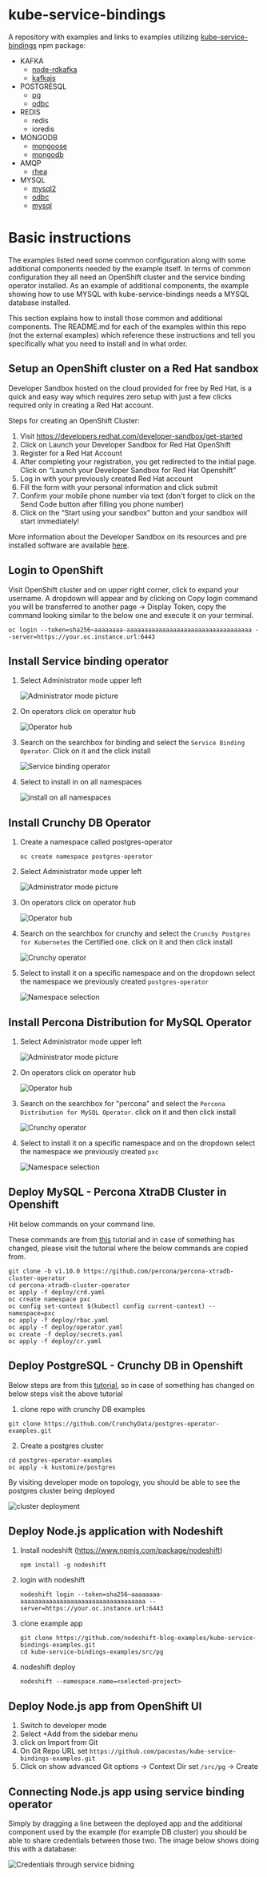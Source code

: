 # kube-service-bindings

A repository with examples and links to examples utilizing [kube-service-bindings](https://www.npmjs.com/package/kube-service-bindings) npm package:

- KAFKA
  - [node-rdkafka](https://github.com/nodeshift-starters/reactive-example/tree/node-rdkafka)
  - [kafkajs](https://github.com/nodeshift-starters/reactive-example)
- POSTGRESQL
  - [pg](./src/pg/README.md)
  - [odbc](./src/odbc-psql/README.md)
- REDIS
  - redis
  - ioredis
- MONGODB
  - [mongoose](./src/mongoose/README.md)
  - [mongodb](./src/mongodb/README.md)
- AMQP
  - [rhea](./src/rhea/README.md)
- MYSQL
  - [mysql2](./src/mysql2/README.md)
  - [odbc](./src/odbc-mysql/README.md)
  - [mysql](./src/mysql/README.md)

# Basic instructions
The examples listed need some common configuration along with some additional components needed by the
example itself. In terms of common configuration they all need an OpenShift cluster and the service binding operator installed. As an example of additional components, the example showing how to use MYSQL with
kube-service-bindings needs a MYSQL database installed.

This section explains how to install those common and additional components. The README.md for each of the examples within this repo (not the external examples) which reference these instructions and tell you specifically what you need to install and in what order.
## Setup an OpenShift cluster on a Red Hat sandbox

Developer Sandbox hosted on the cloud provided for free by Red Hat, is a quick and easy way which requires zero setup with just a few clicks required only in creating a Red Hat account.

Steps for creating an OpenShift Cluster:

1. Visit https://developers.redhat.com/developer-sandbox/get-started
1. Click on Launch your Developer Sandbox for Red Hat OpenShift
1. Register for a Red Hat Account
1. After completing your registration, you get redirected to the initial page. Click on “Launch your Developer Sandbox for Red Hat Openshift”
1. Log in with your previously created Red Hat account
1. Fill the form with your personal information and click submit
1. Confirm your mobile phone number via text (don't forget to click on the Send Code button after filling you phone number)
1. Click on the “Start using your sandbox” button and your sandbox will start immediately!

More information about the Developer Sandbox on its resources and pre installed software are available [here](https://developers.redhat.com/developer-sandbox).

## Login to OpenShift

Visit OpenShift cluster and on upper right corner, click to expand your username. A dropdown will appear and by clicking on Copy login command you will be transferred to another page -> Display Token, copy the command looking similar to the below one and execute it on your terminal.

```
oc login --token=sha256~aaaaaaaa-aaaaaaaaaaaaaaaaaaaaaaaaaaaaaaaaaaa --server=https://your.oc.instance.url:6443
```

## Install Service binding operator

1. Select Administrator mode upper left

   ![Administrator mode picture](./readme-assets/adminMode.png)

1. On operators click on operator hub

   ![Operator hub](./readme-assets/operatorHub.png)

1. Search on the searchbox for binding and select the `Service Binding Operator`. Click on it and the click install

   ![Service binding operator](./readme-assets/binding1.png)

1. Select to install in on all namespaces

   ![install on all namespaces](./readme-assets/binding2.png)

## Install Crunchy DB Operator

1. Create a namespace called postgres-operator

   ```
   oc create namespace postgres-operator
   ```

1. Select Administrator mode upper left

   ![Administrator mode picture](./readme-assets/adminMode.png)

1. On operators click on operator hub

   ![Operator hub](/readme-assets/operatorHub.png)

1. Search on the searchbox for crunchy and select the `Crunchy Postgres for Kubernetes` the Certified one. click on it and then click install

   ![Crunchy operator](./readme-assets/crunchy1.png)

1. Select to install it on a specific namespace and on the dropdown select the namespace we previously created `postgres-operator`

   ![Namespace selection](./readme-assets/crunchy2.png)

## Install Percona Distribution for MySQL Operator

1. Select Administrator mode upper left

   ![Administrator mode picture](./readme-assets/adminMode.png)

1. On operators click on operator hub

   ![Operator hub](/readme-assets/operatorHub.png)

1. Search on the searchbox for "percona" and select the `Percona Distribution for MySQL Operator`. click on it and then click install

   ![Crunchy operator](./readme-assets/percona_mysql_operator.png)

1. Select to install it on a specific namespace and on the dropdown select the namespace we previously created `pxc`

   ![Namespace selection](./readme-assets/percona_mysql_install_on_pxc.png)

## Deploy MySQL - Percona XtraDB Cluster in Openshift

Hit below commands on your command line.

These commands are from [this](https://www.percona.com/doc/kubernetes-operator-for-pxc/kubernetes.html) tutorial and in case of something has changed, please visit the tutorial where the below commands are copied from.

```
git clone -b v1.10.0 https://github.com/percona/percona-xtradb-cluster-operator
cd percona-xtradb-cluster-operator
oc apply -f deploy/crd.yaml
oc create namespace pxc
oc config set-context $(kubectl config current-context) --namespace=pxc
oc apply -f deploy/rbac.yaml
oc apply -f deploy/operator.yaml
oc create -f deploy/secrets.yaml
oc apply -f deploy/cr.yaml
```

## Deploy PostgreSQL - Crunchy DB in Openshift

Below steps are from this [tutorial](https://access.crunchydata.com/documentation/postgres-operator/5.1.0/tutorial/), so in case of something has changed on below steps visit the above tutorial

1. clone repo with crunchy DB examples

```
git clone https://github.com/CrunchyData/postgres-operator-examples.git

```

2. Create a postgres cluster

```
cd postgres-operator-examples
oc apply -k kustomize/postgres
```

By visiting developer mode on topology, you should be able to see the postgres cluster being deployed

![cluster deployment](./readme-assets/crunchy_postgres_cluster_deploy.png)

## Deploy Node.js application with Nodeshift

1. Install nodeshift (https://www.npmjs.com/package/nodeshift)

   ```
   npm install -g nodeshift
   ```

1. login with nodeshift

   ```
   nodeshift login --token=sha256~aaaaaaaa-aaaaaaaaaaaaaaaaaaaaaaaaaaaaaaaaaaa --server=https://your.oc.instance.url:6443
   ```

1. clone example app

   ```
   git clone https://github.com/nodeshift-blog-examples/kube-service-bindings-examples.git
   cd kube-service-bindings-examples/src/pg
   ```

1. nodeshift deploy
   ```
   nodeshift --namespace.name=<selected-project>
   ```

## Deploy Node.js app from OpenShift UI

1. Switch to developer mode
1. Select +Add from the sidebar menu
1. click on Import from Git
1. On Git Repo URL set `https://github.com/pacostas/kube-service-bindings-examples.git`
1. Click on show advanced Git options -> Context Dir set `/src/pg` -> Create

## Connecting Node.js app using service binding operator

Simply by dragging a line between the deployed app and the additional component used by the example (for example DB cluster) you should be able to share credentials between those two. The image below shows doing this with a database:

![Credentials through service bidning](./readme-assets/credentials_through_service_binding.png)
